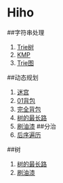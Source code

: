 # Hiho

##字符串处理
1. [Trie树](http://hihocoder.com/contest/hiho2)
2. [KMP](http://hihocoder.com/contest/hiho3/problem/1)
3. [Trie图](https://www.zybuluo.com/lunar/note/300607)

##动态规划
1. [迷宫](https://www.zybuluo.com/lunar/note/301812)
2. [01背包](https://www.zybuluo.com/lunar/note/302701 )
3. [完全背包](https://www.zybuluo.com/lunar/note/303320)
4. [树的最长路](https://www.zybuluo.com/lunar/note/310297)
5. [刷油漆](https://www.zybuluo.com/lunar/note/311030)
##分治
1. [后序遍历](http://hihocoder.com/problemset/problem/1049)

##树
1. [树的最长路](https://www.zybuluo.com/lunar/note/310297)
2. [刷油漆](https://www.zybuluo.com/lunar/note/311030)
